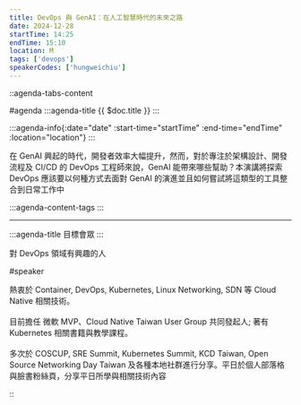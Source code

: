 ```yaml
---
title: DevOps 與 GenAI：在人工智慧時代的未來之路
date: 2024-12-28
startTime: 14:25
endTime: 15:10
location: M
tags: ['devops']
speakerCodes: ['hungweichiu']
---
```


::agenda-tabs-content
<!--議程資訊-->
#agenda
:::agenda-title
{{ $doc.title }}
:::

:::agenda-info{:date="date" :start-time="startTime" :end-time="endTime" :location="location"}
:::

<!--議程資訊(內容)-->
在 GenAI 興起的時代，開發者效率大幅提升，然而，對於專注於架構設計、開發流程及 CI/CD 的 DevOps 工程師來說，GenAI 能帶來哪些幫助？本演講將探索 DevOps 應該要以何種方式去面對 GenAI 的演進並且如何嘗試將這類型的工具整合到日常工作中

:::agenda-content-tags
:::

---

:::agenda-title
目標會眾
:::

<!--目標會眾(內容)-->
對 DevOps 領域有興趣的人

<!--講者介紹-->
#speaker
<!--講者介紹(內容)-->
熱衷於 Container, DevOps, Kubernetes, Linux Networking, SDN 等 Cloud Native 相關技術。
<br><br>
目前擔任 微軟 MVP、Cloud Native Taiwan User Group 共同發起人; 著有 Kubernetes 相關書籍與教學課程。
<br><br>
多次於 COSCUP, SRE Summit, Kubernetes Summit, KCD Taiwan, Open Source Networking Day Taiwan 及各種本地社群進行分享。平日於個人部落格與臉書粉絲頁，分享平日所學與相關技術內容

::
